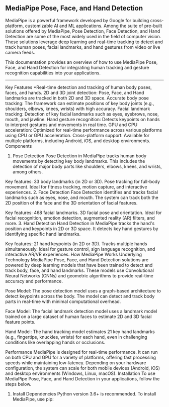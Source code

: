 ## MediaPipe Pose, Face, and Hand Detection


MediaPipe is a powerful framework developed by Google for building cross-platform, customizable AI and ML applications. Among the suite of pre-built solutions offered by MediaPipe, Pose Detection, Face Detection, and Hand Detection are some of the most widely used in the field of computer vision. These solutions leverage deep learning and real-time tracking to detect and track human poses, facial landmarks, and hand gestures from video or live camera feeds.

This documentation provides an overview of how to use MediaPipe Pose, Face, and Hand Detection for integrating human tracking and gesture recognition capabilities into your applications.
___
Key Features
*Real-time detection and tracking of human body poses, faces, and hands.
2D and 3D joint detection: Pose, Face, and Hand landmarks are tracked in both 2D and 3D space.
Accurate body pose tracking: The framework can estimate positions of key body joints (e.g., shoulders, elbows, knees, wrists) with high accuracy.
Facial landmark tracking: Detection of key facial landmarks such as eyes, eyebrows, nose, mouth, and jawline.
Hand gesture recognition: Detects keypoints on hands to interpret gestures and movements in real time.
GPU and CPU acceleration: Optimized for real-time performance across various platforms using CPU or GPU acceleration.
Cross-platform support: Available for multiple platforms, including Android, iOS, and desktop environments.
Components
1. Pose Detection
Pose Detection in MediaPipe tracks human body movements by detecting key body landmarks. This includes the detection of major body parts like shoulders, elbows, knees, and wrists, among others.

Key features:
33 body landmarks (in 2D or 3D).
Pose tracking for full-body movement.
Ideal for fitness tracking, motion capture, and interactive experiences.
2. Face Detection
Face Detection identifies and tracks facial landmarks such as eyes, nose, and mouth. The system can track both the 2D position of the face and the 3D orientation of facial features.

Key features:
468 facial landmarks.
3D facial pose and orientation.
Ideal for facial recognition, emotion detection, augmented reality (AR) filters, and more.
3. Hand Detection
Hand Detection in MediaPipe tracks the hand's position and keypoints in 2D or 3D space. It detects key hand gestures by identifying specific hand landmarks.

Key features:
21 hand keypoints (in 2D or 3D).
Tracks multiple hands simultaneously.
Ideal for gesture control, sign language recognition, and interactive AR/VR experiences.
How MediaPipe Works
Underlying Technology
MediaPipe Pose, Face, and Hand Detection solutions are powered by deep learning models that have been trained to detect and track body, face, and hand landmarks. These models use Convolutional Neural Networks (CNNs) and geometric algorithms to provide real-time accuracy and performance.

Pose Model: The pose detection model uses a graph-based architecture to detect keypoints across the body. The model can detect and track body parts in real-time with minimal computational overhead.

Face Model: The facial landmark detection model uses a landmark model trained on a large dataset of human faces to estimate 2D and 3D facial feature points.

Hand Model: The hand tracking model estimates 21 key hand landmarks (e.g., fingertips, knuckles, wrists) for each hand, even in challenging conditions like overlapping hands or occlusions.

Performance
MediaPipe is designed for real-time performance. It can run on both CPU and GPU for a variety of platforms, offering fast processing speeds while maintaining low-latency.
Depending on your hardware configuration, the system can scale for both mobile devices (Android, iOS) and desktop environments (Windows, Linux, macOS).
Installation
To use MediaPipe Pose, Face, and Hand Detection in your applications, follow the steps below.

1. Install Dependencies
Python version 3.6+ is recommended. To install MediaPipe, use pip:
